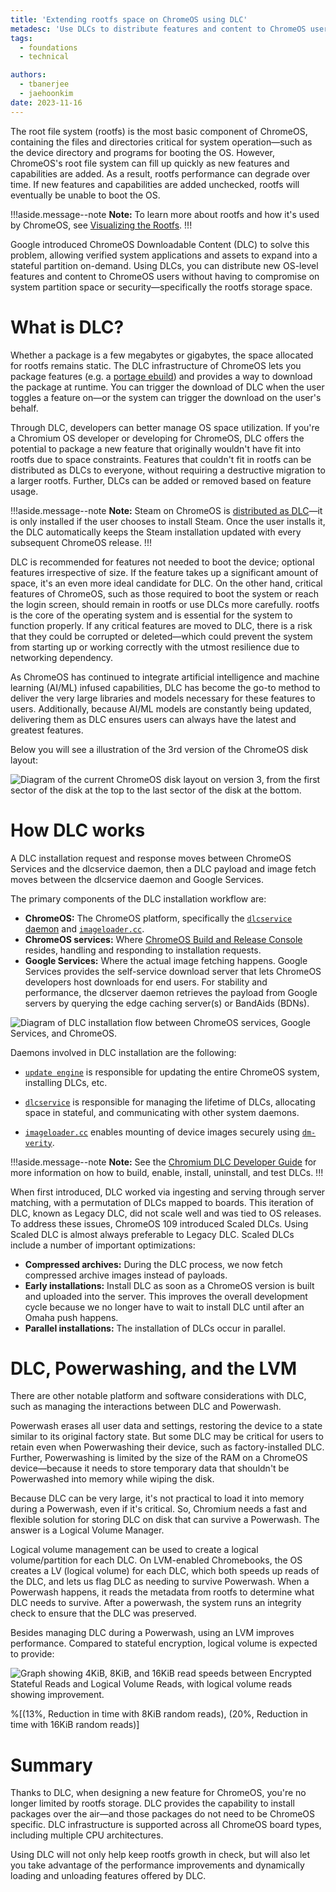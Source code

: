 ```yaml
---
title: 'Extending rootfs space on ChromeOS using DLC'
metadesc: 'Use DLCs to distribute features and content to ChromeOS users without compromising system partition space.'
tags:
  - foundations
  - technical

authors:
  - tbanerjee
  - jaehoonkim
date: 2023-11-16
---
```


The root file system (rootfs) is the most basic component of ChromeOS, containing the files and directories critical for system operation—such as the device directory and programs for booting the OS. However, ChromeOS's root file system can fill up quickly as new features and capabilities are added. As a result, rootfs performance can degrade over time. If new features and capabilities are added unchecked, rootfs will eventually be unable to boot the OS.

!!!aside.message--note
**Note:** To learn more about rootfs and how it's used by ChromeOS, see [Visualizing the Rootfs](https://www.chromium.org/chromium-os/how-tos-and-troubleshooting/visualizing-the-rootfs/).
!!!

Google introduced ChromeOS Downloadable Content (DLC) to solve this problem, allowing verified system applications and assets to expand into a stateful partition on-demand. Using DLCs, you can distribute new OS-level features and content to ChromeOS users without having to compromise on system partition space or security—specifically the rootfs storage space.

# What is DLC?

Whether a package is a few megabytes or gigabytes, the space allocated for rootfs remains static. The DLC infrastructure of ChromeOS lets you package features (e.g. a [portage ebuild](https://chromium.googlesource.com/chromiumos/docs/+/HEAD/portage/ebuild_faq.md)) and provides a way to download the package at runtime. You can trigger the download of DLC when the user toggles a feature on—or the system can trigger the download on the user's behalf.

Through DLC, developers can better manage OS space utilization. If you're a Chromium OS developer or developing for ChromeOS, DLC offers the potential to package a new feature that originally wouldn't have fit into rootfs due to space constraints. Features that couldn't fit in rootfs can be distributed as DLCs to everyone, without requiring a destructive migration to a larger rootfs. Further, DLCs can be added or removed based on feature usage.

!!!aside.message--note
**Note:** Steam on ChromeOS is [distributed as DLC](https://chromeos.dev/en/posts/bringing-steam-to-chromeos)—it is only installed if the user chooses to install Steam. Once the user installs it, the DLC automatically keeps the Steam installation updated with every subsequent ChromeOS release.
!!!

DLC is recommended for features not needed to boot the device; optional features irrespective of size. If the feature takes up a significant amount of space, it's an even more ideal candidate for DLC. On the other hand, critical features of ChromeOS, such as those required to boot the system or reach the login screen, should remain in rootfs or use DLCs more carefully. rootfs is the core of the operating system and is essential for the system to function properly. If any critical features are moved to DLC, there is a risk that they could be corrupted or deleted—which could prevent the system from starting up or working correctly with the utmost resilience due to networking dependency.

As ChromeOS has continued to integrate artificial intelligence and machine learning (AI/ML) infused capabilities, DLC has become the go-to method to deliver the very large libraries and models necessary for these features to users. Additionally, because AI/ML models are constantly being updated, delivering them as DLC ensures users can always have the latest and greatest features.

Below you will see a illustration of the 3rd version of the ChromeOS disk layout:

![Diagram of the current ChromeOS disk layout on version 3, from the first sector of the disk at the top to the last sector of the disk at the bottom.](inline-1.png)

# How DLC works

A DLC installation request and response moves between ChromeOS Services and the dlcservice daemon, then a DLC payload and image fetch moves between the dlcservice daemon and Google Services.

The primary components of the DLC installation workflow are:

- **ChromeOS:** The ChromeOS platform, specifically the [`dlcservice` daemon](https://chromium.googlesource.com/chromiumos/platform2/+/HEAD/dlcservice/README.md) and [`imageloader.cc`](https://chromium.googlesource.com/chromiumos/platform/imageloader/+/refs/heads/factory-eve-9667.B/imageloader.cc).
- **ChromeOS services:** Where [ChromeOS Build and Release Console](https://chromiumdash.appspot.com/serving-builds?deviceCategory=ChromeOS) resides, handling and responding to installation requests.
- **Google Services:** Where the actual image fetching happens. Google Services provides the self-service download server that lets ChromeOS developers host downloads for end users. For stability and performance, the dlcserver daemon retrieves the payload from Google servers by querying the edge caching server(s) or BandAids (BDNs).

![Diagram of DLC installation flow between ChromeOS services, Google Services, and ChromeOS.](inline-2.png)

Daemons involved in DLC installation are the following:

- [`update engine`](https://chromium.googlesource.com/aosp/platform/system/update_engine/+/HEAD/README.md#Update-Engine-Daemon) is responsible for updating the entire ChromeOS system, installing DLCs, etc.

- [`dlcservice`](https://chromium.googlesource.com/chromiumos/platform2/+/HEAD/dlcservice/README.md) is responsible for managing the lifetime of DLCs, allocating space in stateful, and communicating with other system daemons.

- [`imageloader.cc`](https://chromium.googlesource.com/chromiumos/platform/imageloader/+/refs/heads/factory-eve-9667.B/imageloader.cc) enables mounting of device images securely using [`dm-verity`](https://docs.kernel.org/admin-guide/device-mapper/verity.html).

!!!aside.message--note
**Note:** See the [Chromium DLC Developer Guide](https://chromium.googlesource.com/chromiumos/platform2/+/HEAD/dlcservice/docs/developer.md) for more information on how to build, enable, install, uninstall, and test DLCs.
!!!

When first introduced, DLC worked via ingesting and serving through server matching, with a permutation of DLCs mapped to boards. This iteration of DLC, known as Legacy DLC, did not scale well and was tied to OS releases. To address these issues, ChromeOS 109 introduced Scaled DLCs. Using Scaled DLC is almost always preferable to Legacy DLC. Scaled DLCs include a number of important optimizations:

- **Compressed archives:** During the DLC process, we now fetch compressed archive images instead of payloads.
- **Early installations:** Install DLC as soon as a ChromeOS version is built and uploaded into the server. This improves the overall development cycle because we no longer have to wait to install DLC until after an Omaha push happens.
- **Parallel installations:** The installation of DLCs occur in parallel.

# DLC, Powerwashing, and the LVM

There are other notable platform and software considerations with DLC, such as managing the interactions between DLC and Powerwash.

Powerwash erases all user data and settings, restoring the device to a state similar to its original factory state. But some DLC may be critical for users to retain even when Powerwashing their device, such as factory-installed DLC. Further, Powerwashing is limited by the size of the RAM on a ChromeOS device—because it needs to store temporary data that shouldn't be Powerwashed into memory while wiping the disk.

Because DLC can be very large, it's not practical to load it into memory during a Powerwash, even if it's critical. So, Chromium needs a fast and flexible solution for storing DLC on disk that can survive a Powerwash. The answer is a Logical Volume Manager.

Logical volume management can be used to create a logical volume/partition for each DLC. On LVM-enabled Chromebooks, the OS creates a LV (logical volume) for each DLC, which both speeds up reads of the DLC, and lets us flag DLC as needing to survive Powerwash. When a Powerwash happens, it reads the metadata from rootfs to determine what DLC needs to survive. After a powerwash, the system runs an integrity check to ensure that the DLC was preserved.

Besides managing DLC during a Powerwash, using an LVM improves performance. Compared to stateful encryption, logical volume is expected to provide:

![Graph showing 4KiB, 8KiB, and 16KiB read speeds between Encrypted Stateful Reads and Logical Volume Reads, with logical volume reads showing improvement.](inline-3.png)

%[(13%, Reduction in time with 8KiB random reads), (20%, Reduction in time with 16KiB random reads)]

# Summary

Thanks to DLC, when designing a new feature for ChromeOS, you're no longer limited by rootfs storage. DLC provides the capability to install packages over the air—and those packages do not need to be ChromeOS specific. DLC infrastructure is supported across all ChromeOS board types, including multiple CPU architectures.

Using DLC will not only help keep rootfs growth in check, but will also let you take advantage of the performance improvements and dynamically loading and unloading features offered by DLC.
